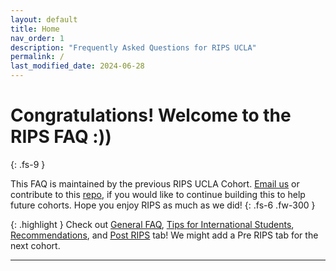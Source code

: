 ```yaml
---
layout: default
title: Home
nav_order: 1
description: "Frequently Asked Questions for RIPS UCLA"
permalink: /
last_modified_date: 2024-06-28
---
```


# Congratulations! Welcome to the RIPS FAQ :\)\)
{: .fs-9 }

This FAQ is maintained by the previous RIPS UCLA Cohort. [Email us](mailto:uclarips2023photos@gmail.com) or contribute to this [repo](https://github.com/rips-ucla-2023/rips-faq), if you would like to continue building this to help future cohorts. Hope you enjoy RIPS as much as we did!
{: .fs-6 .fw-300 }


{: .highlight }
Check out [General FAQ](https://rips-ucla-2023.github.io/rips-faq/docs/general/), [Tips for International Students](https://rips-ucla-2023.github.io/rips-faq/docs/international-students/), [Recommendations](https://rips-ucla-2023.github.io/rips-faq/docs/recommendations/), and [Post RIPS](https://rips-ucla-2023.github.io/rips-faq/docs/post-RIPS/) tab! We might add a Pre RIPS tab for the next cohort.

----

